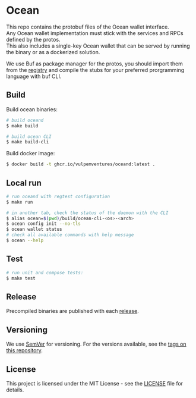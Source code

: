 # Ocean

This repo contains the protobuf files of the Ocean wallet interface.  
Any Ocean wallet implementation must stick with the services and RPCs defined by the protos.  
This also includes a single-key Ocean wallet that can be served by running the binary or as a dockerized solution.

We use Buf as package manager for the protos, you should import them from the [registry](https://buf.build/vulpemventures/ocean) and compile the stubs for your preferred prorgramming language with buf CLI.

## Build

Build ocean binaries:

```bash
# build oceand
$ make build

# build ocean CLI
$ make build-cli
```

Build docker image:

```bash
$ docker build -t ghcr.io/vulpemventures/oceand:latest .
```

## Local run

```bash
# run oceand with regtest configuration
$ make run

# in another tab, check the status of the daemon with the CLI
$ alias ocean=$(pwd)/build/ocean-cli-<os>-<arch>
$ ocean config init --no-tls
$ ocean wallet status
# check all available commands with help message
$ ocean --help
```

## Test

```bash
# run unit and compose tests:
$ make test
```

## Release

Precompiled binaries are published with each [release](https://github.com/vulpemventures/ocean/releases).

## Versioning

We use [SemVer](http://semver.org/) for versioning. For the versions available, see the
[tags on this repository](https://github.com/vulpemventures/ocean/tags). 

## License

This project is licensed under the MIT License - see the [LICENSE](./LICENSE) file for details.